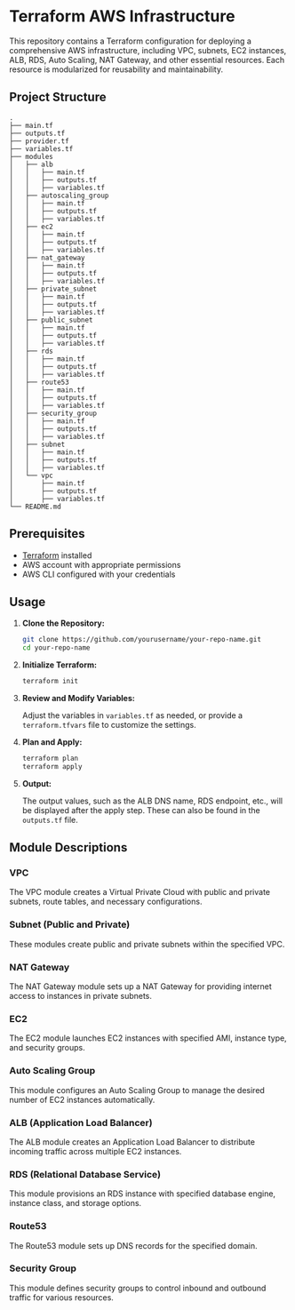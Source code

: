 # Terraform AWS Infrastructure

This repository contains a Terraform configuration for deploying a comprehensive AWS infrastructure, including VPC, subnets, EC2 instances, ALB, RDS, Auto Scaling, NAT Gateway, and other essential resources. Each resource is modularized for reusability and maintainability.

## Project Structure

```plaintext
.
├── main.tf
├── outputs.tf
├── provider.tf
├── variables.tf
├── modules
│   ├── alb
│   │   ├── main.tf
│   │   ├── outputs.tf
│   │   ├── variables.tf
│   ├── autoscaling_group
│   │   ├── main.tf
│   │   ├── outputs.tf
│   │   ├── variables.tf
│   ├── ec2
│   │   ├── main.tf
│   │   ├── outputs.tf
│   │   ├── variables.tf
│   ├── nat_gateway
│   │   ├── main.tf
│   │   ├── outputs.tf
│   │   ├── variables.tf
│   ├── private_subnet
│   │   ├── main.tf
│   │   ├── outputs.tf
│   │   ├── variables.tf
│   ├── public_subnet
│   │   ├── main.tf
│   │   ├── outputs.tf
│   │   ├── variables.tf
│   ├── rds
│   │   ├── main.tf
│   │   ├── outputs.tf
│   │   ├── variables.tf
│   ├── route53
│   │   ├── main.tf
│   │   ├── outputs.tf
│   │   ├── variables.tf
│   ├── security_group
│   │   ├── main.tf
│   │   ├── outputs.tf
│   │   ├── variables.tf
│   ├── subnet
│   │   ├── main.tf
│   │   ├── outputs.tf
│   │   ├── variables.tf
│   └── vpc
│       ├── main.tf
│       ├── outputs.tf
│       ├── variables.tf
└── README.md
```

## Prerequisites

- [Terraform](https://www.terraform.io/downloads.html) installed
- AWS account with appropriate permissions
- AWS CLI configured with your credentials

## Usage

1. **Clone the Repository:**

   ```sh
   git clone https://github.com/yourusername/your-repo-name.git
   cd your-repo-name
   ```

2. **Initialize Terraform:**

   ```sh
   terraform init
   ```

3. **Review and Modify Variables:**

   Adjust the variables in `variables.tf` as needed, or provide a `terraform.tfvars` file to customize the settings.

4. **Plan and Apply:**

   ```sh
   terraform plan
   terraform apply
   ```

5. **Output:**

   The output values, such as the ALB DNS name, RDS endpoint, etc., will be displayed after the apply step. These can also be found in the `outputs.tf` file.

## Module Descriptions

### VPC

The VPC module creates a Virtual Private Cloud with public and private subnets, route tables, and necessary configurations.

### Subnet (Public and Private)

These modules create public and private subnets within the specified VPC.

### NAT Gateway

The NAT Gateway module sets up a NAT Gateway for providing internet access to instances in private subnets.

### EC2

The EC2 module launches EC2 instances with specified AMI, instance type, and security groups.

### Auto Scaling Group

This module configures an Auto Scaling Group to manage the desired number of EC2 instances automatically.

### ALB (Application Load Balancer)

The ALB module creates an Application Load Balancer to distribute incoming traffic across multiple EC2 instances.

### RDS (Relational Database Service)

This module provisions an RDS instance with specified database engine, instance class, and storage options.

### Route53

The Route53 module sets up DNS records for the specified domain.

### Security Group

This module defines security groups to control inbound and outbound traffic for various resources.

